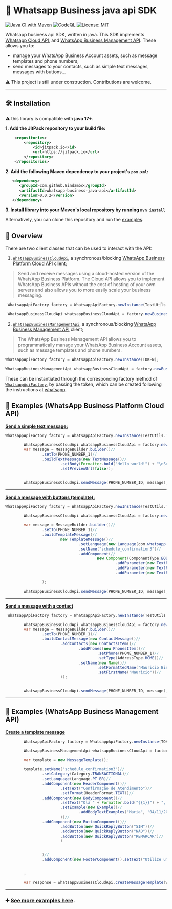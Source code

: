 # :iphone: Whatsapp Business java api SDK

[![Java CI with Maven](https://github.com/Bindambc/whatsapp-business-java-api/actions/workflows/maven-ci.yml/badge.svg)](https://github.com/Bindambc/whatsapp-business-java-api/actions/workflows/maven-ci.yml)
[![CodeQL](https://github.com/Bindambc/whatsapp-business-java-api/actions/workflows/codeql-analysis.yml/badge.svg)](https://github.com/Bindambc/whatsapp-business-java-api/actions/workflows/codeql-analysis.yml)
[![License: MIT](https://img.shields.io/badge/License-MIT-yellow.svg)](https://opensource.org/licenses/MIT)

Whatsapp business api SDK, written in java. This SDK implements [Whatsapp Cloud API](https://developers.facebook.com/docs/whatsapp/cloud-api), and [WhatsApp Business Management API](https://developers.facebook.com/docs/whatsapp/business-management-api). These allows you to:
- manage your WhatsApp Business Account assets, such as message templates and phone numbers;
- send messages to your contacts, such as simple text messages, messages with buttons...

:warning: This project is still under construction. Contributions are welcome.

---

## :hammer_and_wrench: Installation

:warning: this library is compatible with **java 17+**.

**1. Add the JitPack repository to your build file:**

```xml
	<repositories>
		<repository>
		    <id>jitpack.io</id>
		    <url>https://jitpack.io</url>
		</repository>
	</repositories>
```

**2. Add the following Maven dependency to your project's `pom.xml`:**

```xml
   <dependency>
      <groupId>com.github.Bindambc</groupId>
      <artifactId>whatsapp-business-java-api</artifactId>
      <version>0.0.2</version>
   </dependency>
```

**3. Install library into your Maven's local repository by running `mvn install`**

Alternatively, you can clone this repository and run the [examples](https://github.com/Bindambc/whatsapp-business-java-api/tree/main/src/test/java/com/whatsapp/api/examples).


## :eyes: Overview

There are two client classes that can be used to interact with the API:

1. [`WhatsappBusinessCloudApi`](https://github.com/Bindambc/whatsapp-business-java-api/blob/main/src/main/java/com/whatsapp/api/impl/WhatsappBusinessCloudApi.java), a synchronous/blocking [WhatsApp Business Platform Cloud API](https://developers.facebook.com/docs/whatsapp/cloud-api) client;
> Send and receive messages using a cloud-hosted version of the WhatsApp Business Platform. The Cloud API allows you to implement WhatsApp Business APIs without the cost of hosting of your own servers and also allows you to more easily scale your business messaging.


```java
 WhatsappApiFactory factory = WhatsappApiFactory.newInstance(TestUtils.TOKEN);

 WhatsappBusinessCloudApi whatsappBusinessCloudApi = factory.newBusinessCloudApi();
```

2. [`WhatsappBusinessManagementApi`](https://github.com/Bindambc/whatsapp-business-java-api/blob/main/src/main/java/com/whatsapp/api/impl/WhatsappBusinessManagementApi.java), a synchronous/blocking [WhatsApp Business Management API](https://developers.facebook.com/docs/whatsapp/business-management-api) client;
>The WhatsApp Business Management API allows you to programmatically manage your WhatsApp Business Account assets, such as message templates and phone numbers.

```java
WhatsappApiFactory factory = WhatsappApiFactory.newInstance(TOKEN);

WhatsappBusinessManagementApi whatsappBusinessCloudApi = factory.newBusinessManagementApi();
 ```

These can be instantiated through the corresponding factory method of [`WhatsappApiFactory`](https://github.com/Bindambc/whatsapp-business-java-api/blob/main/src/main/java/com/whatsapp/api/WhatsappApiFactory.java), by passing the token, which can be created following the instructions at [whatsapp](https://developers.facebook.com/docs/whatsapp/cloud-api/get-started).

## :scroll: Examples (WhatsApp Business Platform Cloud API)

[**Send a simple text message:**](https://github.com/Bindambc/whatsapp-business-java-api/blob/main/src/test/java/com/whatsapp/api/examples/SendTextMessageExample.java)

```java
WhatsappApiFactory factory = WhatsappApiFactory.newInstance(TestUtils.TOKEN);

        WhatsappBusinessCloudApi whatsappBusinessCloudApi = factory.newBusinessCloudApi();
        var message = MessageBuilder.builder()//
                .setTo(PHONE_NUMBER_1)//
                .buildTextMessage(new TextMessage()//
                        .setBody(Formatter.bold("Hello world!") + "\nSome code here: \n" + Formatter.code("hello world code here"))//
                        .setPreviewUrl(false));


        whatsappBusinessCloudApi.sendMessage(PHONE_NUMBER_ID, message);
```
---        
 [**Send a message with buttons (template):**](https://github.com/Bindambc/whatsapp-business-java-api/blob/main/src/test/java/com/whatsapp/api/examples/SendTemplateButtonMessageExample.java)

```java
WhatsappApiFactory factory = WhatsappApiFactory.newInstance(TestUtils.TOKEN);

        WhatsappBusinessCloudApi whatsappBusinessCloudApi = factory.newBusinessCloudApi();

        var message = MessageBuilder.builder()//
                .setTo(PHONE_NUMBER_1)//
                .buildTemplateMessage(//
                        new TemplateMessage()//
                                .setLanguage(new Language(com.whatsapp.api.domain.templates.Language.PT_BR))//
                                .setName("schedule_confirmation3")//
                                .addComponent(//
                                        new Component(ComponentType.BODY)//
                                                .addParameter(new TextParameter("Mauricio"))//
                                                .addParameter(new TextParameter("04/11/2022"))//
                                                .addParameter(new TextParameter("14:30")))//

                );

        whatsappBusinessCloudApi.sendMessage(PHONE_NUMBER_ID, message);
```
---
[**Send a message with a contact**](https://github.com/Bindambc/whatsapp-business-java-api/blob/main/src/test/java/com/whatsapp/api/examples/SendContactMessageExample.java)

```java
 WhatsappApiFactory factory = WhatsappApiFactory.newInstance(TestUtils.TOKEN);

        WhatsappBusinessCloudApi whatsappBusinessCloudApi = factory.newBusinessCloudApi();
        var message = MessageBuilder.builder()//
                .setTo(PHONE_NUMBER_1)//
                .buildContactMessage(new ContactMessage()//
                        .addContacts(new ContactsItem()//
                                .addPhones(new PhonesItem()//
                                        .setPhone(PHONE_NUMBER_1)//
                                        .setType(AddressType.HOME))//
                                .setName(new Name()//
                                        .setFormattedName("Mauricio Binda")//
                                        .setFirstName("Mauricio"))//
                        ));


        whatsappBusinessCloudApi.sendMessage(PHONE_NUMBER_ID, message);
```

---

## :scroll: Examples (WhatsApp Business Management API)

[**Create a template message**](https://github.com/Bindambc/whatsapp-business-java-api/blob/main/src/test/java/com/whatsapp/api/examples/CreateMessageTemplate3Example.java)

```java
        WhatsappApiFactory factory = WhatsappApiFactory.newInstance(TOKEN);

        WhatsappBusinessManagementApi whatsappBusinessCloudApi = factory.newBusinessManagementApi();

        var template = new MessageTemplate();

        template.setName("schedule_confirmation3")//
                .setCategory(Category.TRANSACTIONAL)//
                .setLanguage(Language.PT_BR)//
                .addComponent(new HeaderComponent()//
                        .setText("Confirmação de Atendimento")//
                        .setFormat(HeaderFormat.TEXT))//
                .addComponent(new BodyComponent()//
                        .setText("Olá " + Formatter.bold("{{1}}") + ", passando aqui para confirmar seu horário no dia " + Formatter.bold("{{2}}") + " as " + Formatter.bold("{{3}}h") + ".\nVocê confirma que comparecerá?")//
                        .setExample(new Example()//
                                .addBodyTextExamples("Maria", "04/11/2022", "13:30")//
                        ))//
                .addComponent(new ButtonComponent()//
                        .addButton(new QuickReplyButton("SIM"))//
                        .addButton(new QuickReplyButton("NÃO"))//
                        .addButton(new QuickReplyButton("REMARCAR")//
                        )


                )//
                .addComponent(new FooterComponent().setText("Utilize um dos botões abaixo para a confirmação"))


        ;

        var response = whatsappBusinessCloudApi.createMessageTemplate(WABA_ID, template);

```

---

### :heavy_plus_sign: [See more examples here](https://github.com/Bindambc/whatsapp-business-java-api/tree/main/src/test/java/com/whatsapp/api/examples).



